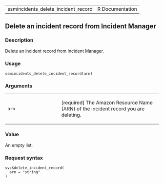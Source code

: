 <table style="width: 100%;">
<tbody>
<tr class="odd">
<td>ssmincidents_delete_incident_record</td>
<td style="text-align: right;">R Documentation</td>
</tr>
</tbody>
</table>

## Delete an incident record from Incident Manager

### Description

Delete an incident record from Incident Manager.

### Usage

    ssmincidents_delete_incident_record(arn)

### Arguments

<table>
<colgroup>
<col style="width: 35%" />
<col style="width: 65%" />
</colgroup>
<tbody>
<tr class="odd">
<td><code id="ssmincidents_delete_incident_record_:_arn">arn</code></td>
<td><p>[required] The Amazon Resource Name (ARN) of the incident record
you are deleting.</p></td>
</tr>
</tbody>
</table>

### Value

An empty list.

### Request syntax

    svc$delete_incident_record(
      arn = "string"
    )

